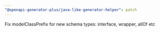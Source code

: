 ```yaml
---
"@openapi-generator-plus/java-like-generator-helper": patch
---
```


Fix modelClassPrefix for new schema types: interface, wrapper, allOf etc
